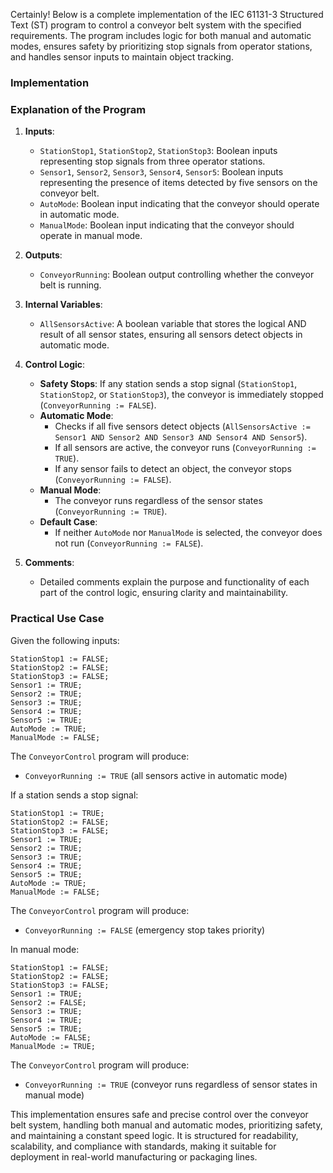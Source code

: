 Certainly! Below is a complete implementation of the IEC 61131-3 Structured Text (ST) program to control a conveyor belt system with the specified requirements. The program includes logic for both manual and automatic modes, ensures safety by prioritizing stop signals from operator stations, and handles sensor inputs to maintain object tracking.

### Implementation



### Explanation of the Program

1. **Inputs**:
   - `StationStop1`, `StationStop2`, `StationStop3`: Boolean inputs representing stop signals from three operator stations.
   - `Sensor1`, `Sensor2`, `Sensor3`, `Sensor4`, `Sensor5`: Boolean inputs representing the presence of items detected by five sensors on the conveyor belt.
   - `AutoMode`: Boolean input indicating that the conveyor should operate in automatic mode.
   - `ManualMode`: Boolean input indicating that the conveyor should operate in manual mode.

2. **Outputs**:
   - `ConveyorRunning`: Boolean output controlling whether the conveyor belt is running.

3. **Internal Variables**:
   - `AllSensorsActive`: A boolean variable that stores the logical AND result of all sensor states, ensuring all sensors detect objects in automatic mode.

4. **Control Logic**:
   - **Safety Stops**: If any station sends a stop signal (`StationStop1`, `StationStop2`, or `StationStop3`), the conveyor is immediately stopped (`ConveyorRunning := FALSE`).
   - **Automatic Mode**:
     - Checks if all five sensors detect objects (`AllSensorsActive := Sensor1 AND Sensor2 AND Sensor3 AND Sensor4 AND Sensor5`).
     - If all sensors are active, the conveyor runs (`ConveyorRunning := TRUE`).
     - If any sensor fails to detect an object, the conveyor stops (`ConveyorRunning := FALSE`).
   - **Manual Mode**:
     - The conveyor runs regardless of the sensor states (`ConveyorRunning := TRUE`).
   - **Default Case**:
     - If neither `AutoMode` nor `ManualMode` is selected, the conveyor does not run (`ConveyorRunning := FALSE`).

5. **Comments**:
   - Detailed comments explain the purpose and functionality of each part of the control logic, ensuring clarity and maintainability.

### Practical Use Case

Given the following inputs:
```st
StationStop1 := FALSE;
StationStop2 := FALSE;
StationStop3 := FALSE;
Sensor1 := TRUE;
Sensor2 := TRUE;
Sensor3 := TRUE;
Sensor4 := TRUE;
Sensor5 := TRUE;
AutoMode := TRUE;
ManualMode := FALSE;
```

The `ConveyorControl` program will produce:
- `ConveyorRunning := TRUE` (all sensors active in automatic mode)

If a station sends a stop signal:
```st
StationStop1 := TRUE;
StationStop2 := FALSE;
StationStop3 := FALSE;
Sensor1 := TRUE;
Sensor2 := TRUE;
Sensor3 := TRUE;
Sensor4 := TRUE;
Sensor5 := TRUE;
AutoMode := TRUE;
ManualMode := FALSE;
```

The `ConveyorControl` program will produce:
- `ConveyorRunning := FALSE` (emergency stop takes priority)

In manual mode:
```st
StationStop1 := FALSE;
StationStop2 := FALSE;
StationStop3 := FALSE;
Sensor1 := TRUE;
Sensor2 := FALSE;
Sensor3 := TRUE;
Sensor4 := TRUE;
Sensor5 := TRUE;
AutoMode := FALSE;
ManualMode := TRUE;
```

The `ConveyorControl` program will produce:
- `ConveyorRunning := TRUE` (conveyor runs regardless of sensor states in manual mode)

This implementation ensures safe and precise control over the conveyor belt system, handling both manual and automatic modes, prioritizing safety, and maintaining a constant speed logic. It is structured for readability, scalability, and compliance with standards, making it suitable for deployment in real-world manufacturing or packaging lines.
